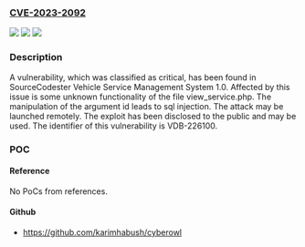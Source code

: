 ### [CVE-2023-2092](https://cve.mitre.org/cgi-bin/cvename.cgi?name=CVE-2023-2092)
![](https://img.shields.io/static/v1?label=Product&message=Vehicle%20Service%20Management%20System&color=blue)
![](https://img.shields.io/static/v1?label=Version&message=%3D%201.0%20&color=brighgreen)
![](https://img.shields.io/static/v1?label=Vulnerability&message=CWE-89%20SQL%20Injection&color=brighgreen)

### Description

A vulnerability, which was classified as critical, has been found in SourceCodester Vehicle Service Management System 1.0. Affected by this issue is some unknown functionality of the file view_service.php. The manipulation of the argument id leads to sql injection. The attack may be launched remotely. The exploit has been disclosed to the public and may be used. The identifier of this vulnerability is VDB-226100.

### POC

#### Reference
No PoCs from references.

#### Github
- https://github.com/karimhabush/cyberowl

